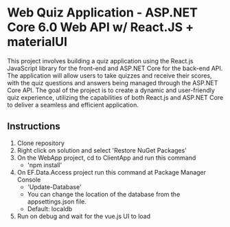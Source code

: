 # Web Quiz Application - ASP.NET Core 6.0 Web API w/ React.JS + materialUI

This project involves building a quiz application using the React.js JavaScript library for the front-end and ASP.NET Core for the back-end API. The application will allow users to take quizzes and receive their scores, with the quiz questions and answers being managed through the ASP.NET Core API. The goal of the project is to create a dynamic and user-friendly quiz experience, utilizing the capabilities of both React.js and ASP.NET Core to deliver a seamless and efficient application.

## Instructions
1. Clone repository
2. Right click on solution and select 'Restore NuGet Packages'
3. On the WebApp project, cd to ClientApp and run this command 
    - 'npm install'
4. On EF.Data.Access project run this command at Package Manager Console
    - 'Update-Database'
    - You can change the location of the database from the appsettings.json file.
    - Default: localdb
5. Run on debug and wait for the vue.js UI to load
